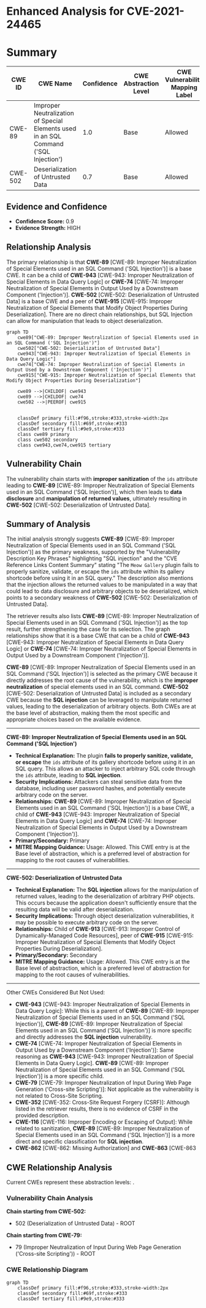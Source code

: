 # Enhanced Analysis for CVE-2021-24465

# Summary
| CWE ID | CWE Name | Confidence | CWE Abstraction Level | CWE Vulnerability Mapping Label | CWE-Vulnerability Mapping Notes |
|---|---|---|---|---|---|
| CWE-89 | Improper Neutralization of Special Elements used in an SQL Command ('SQL Injection') | 1.0 | Base | Allowed | Primary CWE |
| CWE-502 | Deserialization of Untrusted Data | 0.7 | Base | Allowed | Secondary Candidate |

## Evidence and Confidence

*   **Confidence Score:** 0.9
*   **Evidence Strength:** HIGH

## Relationship Analysis
The primary relationship is that **CWE-89** [CWE-89: Improper Neutralization of Special Elements used in an SQL Command ('SQL Injection')] is a base CWE. It can be a child of **CWE-943** [CWE-943: Improper Neutralization of Special Elements in Data Query Logic] or **CWE-74** [CWE-74: Improper Neutralization of Special Elements in Output Used by a Downstream Component ('Injection')]. **CWE-502** [CWE-502: Deserialization of Untrusted Data] is a base CWE and a peer of **CWE-915** [CWE-915: Improper Neutralization of Special Elements that Modify Object Properties During Deserialization]. There are no direct chain relationships, but SQL Injection can allow for manipulation that leads to object deserialization.

```mermaid
graph TD
    cwe89["CWE-89: Improper Neutralization of Special Elements used in an SQL Command ('SQL Injection')"]
    cwe502["CWE-502: Deserialization of Untrusted Data"]
    cwe943["CWE-943: Improper Neutralization of Special Elements in Data Query Logic"]
    cwe74["CWE-74: Improper Neutralization of Special Elements in Output Used by a Downstream Component ('Injection')"]
    cwe915["CWE-915: Improper Neutralization of Special Elements that Modify Object Properties During Deserialization"]

    cwe89 -->|CHILDOF| cwe943
    cwe89 -->|CHILDOF| cwe74
    cwe502 -->|PEEROF| cwe915
    

    classDef primary fill:#f96,stroke:#333,stroke-width:2px
    classDef secondary fill:#69f,stroke:#333
    classDef tertiary fill:#9e9,stroke:#333
    class cwe89 primary
    class cwe502 secondary
    class cwe943,cwe74,cwe915 tertiary
```

## Vulnerability Chain
The vulnerability chain starts with **improper sanitization** of the `ids` attribute leading to **CWE-89** [CWE-89: Improper Neutralization of Special Elements used in an SQL Command ('SQL Injection')], which then leads to **data disclosure** and **manipulation of returned values**, ultimately resulting in **CWE-502** [CWE-502: Deserialization of Untrusted Data].

## Summary of Analysis
The initial analysis strongly suggests **CWE-89** [CWE-89: Improper Neutralization of Special Elements used in an SQL Command ('SQL Injection')] as the primary weakness, supported by the "Vulnerability Description Key Phrases" highlighting "SQL injection" and the "CVE Reference Links Content Summary" stating "The `Meow Gallery` plugin fails to properly sanitize, validate, or escape the `ids` attribute within its gallery shortcode before using it in an SQL query." The description also mentions that the injection allows the returned values to be manipulated in a way that could lead to data disclosure and arbitrary objects to be deserialized, which points to a secondary weakness of **CWE-502** [CWE-502: Deserialization of Untrusted Data].

The retriever results also lists **CWE-89** [CWE-89: Improper Neutralization of Special Elements used in an SQL Command ('SQL Injection')] as the top result, further strengthening the case for its selection. The graph relationships show that it is a base CWE that can be a child of **CWE-943** [CWE-943: Improper Neutralization of Special Elements in Data Query Logic] or **CWE-74** [CWE-74: Improper Neutralization of Special Elements in Output Used by a Downstream Component ('Injection')].

**CWE-89** [CWE-89: Improper Neutralization of Special Elements used in an SQL Command ('SQL Injection')] is selected as the primary CWE because it directly addresses the root cause of the vulnerability, which is the **improper neutralization** of special elements used in an SQL command. **CWE-502** [CWE-502: Deserialization of Untrusted Data] is included as a secondary CWE because the **SQL injection** can be leveraged to manipulate returned values, leading to the deserialization of arbitrary objects. Both CWEs are at the base level of abstraction, making them the most specific and appropriate choices based on the available evidence.

---
**CWE-89: Improper Neutralization of Special Elements used in an SQL Command ('SQL Injection')**
*   **Technical Explanation:** The plugin **fails to properly sanitize, validate, or escape** the `ids` attribute of its gallery shortcode before using it in an SQL query. This allows an attacker to inject arbitrary SQL code through the `ids` attribute, leading to **SQL injection**.
*   **Security Implications:** Attackers can steal sensitive data from the database, including user password hashes, and potentially execute arbitrary code on the server.
*   **Relationships:** **CWE-89** [CWE-89: Improper Neutralization of Special Elements used in an SQL Command ('SQL Injection')] is a base CWE, a child of **CWE-943** [CWE-943: Improper Neutralization of Special Elements in Data Query Logic] and **CWE-74** [CWE-74: Improper Neutralization of Special Elements in Output Used by a Downstream Component ('Injection')].
*   **Primary/Secondary:** Primary
*   **MITRE Mapping Guidance:** Usage: Allowed. This CWE entry is at the Base level of abstraction, which is a preferred level of abstraction for mapping to the root causes of vulnerabilities.

---
**CWE-502: Deserialization of Untrusted Data**
*   **Technical Explanation:** The **SQL injection** allows for the manipulation of returned values, leading to the deserialization of arbitrary PHP objects. This occurs because the application doesn't sufficiently ensure that the resulting data will be valid after deserialization.
*   **Security Implications:** Through object deserialization vulnerabilities, it may be possible to execute arbitrary code on the server.
*   **Relationships:** Child of **CWE-913** [CWE-913: Improper Control of Dynamically-Managed Code Resources], peer of **CWE-915** [CWE-915: Improper Neutralization of Special Elements that Modify Object Properties During Deserialization].
*   **Primary/Secondary:** Secondary
*   **MITRE Mapping Guidance:** Usage: Allowed. This CWE entry is at the Base level of abstraction, which is a preferred level of abstraction for mapping to the root causes of vulnerabilities.

---

Other CWEs Considered But Not Used:

*   **CWE-943** [CWE-943: Improper Neutralization of Special Elements in Data Query Logic]: While this is a parent of **CWE-89** [CWE-89: Improper Neutralization of Special Elements used in an SQL Command ('SQL Injection')], **CWE-89** [CWE-89: Improper Neutralization of Special Elements used in an SQL Command ('SQL Injection')] is more specific and directly addresses the **SQL injection** vulnerability.
*   **CWE-74** [CWE-74: Improper Neutralization of Special Elements in Output Used by a Downstream Component ('Injection')]: Same reasoning as **CWE-943** [CWE-943: Improper Neutralization of Special Elements in Data Query Logic]. **CWE-89** [CWE-89: Improper Neutralization of Special Elements used in an SQL Command ('SQL Injection')] is a more specific child.
*   **CWE-79** [CWE-79: Improper Neutralization of Input During Web Page Generation ('Cross-site Scripting')]: Not applicable as the vulnerability is not related to Cross-Site Scripting.
*   **CWE-352** [CWE-352: Cross-Site Request Forgery (CSRF)]: Although listed in the retriever results, there is no evidence of CSRF in the provided description.
*   **CWE-116** [CWE-116: Improper Encoding or Escaping of Output]: While related to sanitization, **CWE-89** [CWE-89: Improper Neutralization of Special Elements used in an SQL Command ('SQL Injection')] is a more direct and specific classification for **SQL injection**.
*   **CWE-862** [CWE-862: Missing Authorization] and **CWE-863** [CWE-863


## CWE Relationship Analysis

Current CWEs represent these abstraction levels: .


### Vulnerability Chain Analysis

**Chain starting from CWE-502:**
- 502 (Deserialization of Untrusted Data) - ROOT


**Chain starting from CWE-79:**
- 79 (Improper Neutralization of Input During Web Page Generation ('Cross-site Scripting')) - ROOT



### CWE Relationship Diagram

```mermaid
graph TD
    classDef primary fill:#f96,stroke:#333,stroke-width:2px
    classDef secondary fill:#69f,stroke:#333
    classDef tertiary fill:#9e9,stroke:#333
```